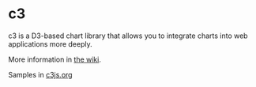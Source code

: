 c3
==

c3 is a D3-based chart library that allows you to integrate charts into web applications more deeply.

More information in [the wiki](https://github.com/masayuki0812/c3/wiki).

Samples in [c3js.org](http://c3js.org/#basic)
